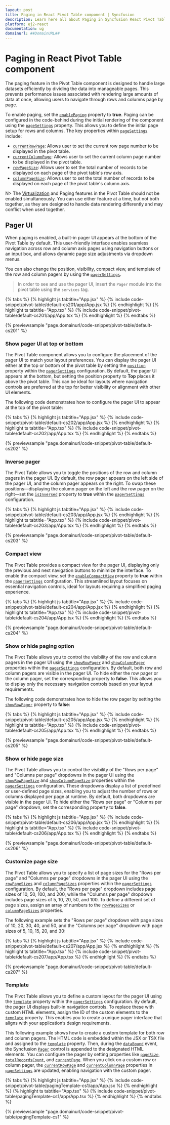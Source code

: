 ```yaml
---
layout: post
title: Paging in React Pivot Table component | Syncfusion
description: Learn here all about Paging in Syncfusion React Pivot Table component of Syncfusion Essential JS 2 and more.
platform: ej2-react
documentation: ug
domainurl: ##DomainURL##
---
```


# Paging in React Pivot Table component

The paging feature in the Pivot Table component is designed to handle large datasets efficiently by dividing the data into manageable pages. This prevents performance issues associated with rendering large amounts of data at once, allowing users to navigate through rows and columns page by page.

To enable paging, set the [`enablePaging`](https://ej2.syncfusion.com/react/documentation/api/pivotview/#enablepaging) property to **true**. Paging can be configured in the code-behind during the initial rendering of the component using the [`pageSettings`](https://ej2.syncfusion.com/react/documentation/api/pivotview/#pagesettings) property. This allows you to define the initial page setup for rows and columns. The key properties within [`pageSettings`](https://ej2.syncfusion.com/react/documentation/api/pivotview/#pagesettings) include:

* [`currentRowPage`](https://ej2.syncfusion.com/react/documentation/api/pivotview/pageSettings/#currentrowpage): Allows user to set the current row page number to be displayed in the pivot table.
* [`currentColumnPage`](https://ej2.syncfusion.com/react/documentation/api/pivotview/pageSettings/#currentcolumnpage): Allows user to set the current column page number to be displayed in the pivot table.
* [`rowPageSize`](https://ej2.syncfusion.com/react/documentation/api/pivotview/pageSettings/#rowpagesize): Allows user to set the total number of records to be displayed on each page of the pivot table's row axis.
* [`columnPageSize`](https://ej2.syncfusion.com/react/documentation/api/pivotview/pageSettings/#columnpagesize): Allows user to set the total number of records to be displayed on each page of the pivot table's column axis.

N> The [Virtualization](./virtual-scrolling) and Paging features in the Pivot Table should not be enabled simultaneously. You can use either feature at a time, but not both together, as they are designed to handle data rendering differently and may conflict when used together.

## Pager UI

When paging is enabled, a built-in pager UI appears at the bottom of the Pivot Table by default. This user-friendly interface enables seamless navigation across row and column axis pages using navigation buttons or an input box, and allows dynamic page size adjustments via dropdown menus.

You can also change the position, visibility, compact view, and template of the row and column pagers by using the [`pagerSettings`](https://ej2.syncfusion.com/react/documentation/api/pivotview/#pagersettings).

> In order to see and use the pager UI, insert the `Pager` module into the pivot table using the `services` tag.

{% tabs %}
{% highlight js tabtitle="App.jsx" %}
{% include code-snippet/pivot-table/default-cs201/app/App.jsx %}
{% endhighlight %}
{% highlight ts tabtitle="App.tsx" %}
{% include code-snippet/pivot-table/default-cs201/app/App.tsx %}
{% endhighlight %}
{% endtabs %}

{% previewsample "page.domainurl/code-snippet/pivot-table/default-cs201" %}

### Show pager UI at top or bottom

The Pivot Table component allows you to configure the placement of the pager UI to match your layout preferences. You can display the pager UI either at the top or bottom of the pivot table by setting the [`position`](https://ej2.syncfusion.com/react/documentation/api/pivotview/pagerSettings/#position) property within the [`pagerSettings`](https://ej2.syncfusion.com/react/documentation/api/pivotview/#pagersettings) configuration. By default, the pager UI appears at the bottom, but setting the position property to **Top** places it above the pivot table. This can be ideal for layouts where navigation controls are preferred at the top for better visibility or alignment with other UI elements.

The following code demonstrates how to configure the pager UI to appear at the top of the pivot table:

{% tabs %}
{% highlight js tabtitle="App.jsx" %}
{% include code-snippet/pivot-table/default-cs202/app/App.jsx %}
{% endhighlight %}
{% highlight ts tabtitle="App.tsx" %}
{% include code-snippet/pivot-table/default-cs202/app/App.tsx %}
{% endhighlight %}
{% endtabs %}

{% previewsample "page.domainurl/code-snippet/pivot-table/default-cs202" %}

### Inverse pager

The Pivot Table allows you to toggle the positions of the row and column pagers in the pager UI. By default, the row pager appears on the left side of the pager UI, and the column pager appears on the right. To swap these positions—displaying the column pager on the left and the row pager on the right—set the [`isInversed`](https://ej2.syncfusion.com/react/documentation/api/pivotview/pagerSettings/#isinversed) property to **true** within the [`pagerSettings`](https://ej2.syncfusion.com/react/documentation/api/pivotview/#pagersettings) configuration.

{% tabs %}
{% highlight js tabtitle="App.jsx" %}
{% include code-snippet/pivot-table/default-cs203/app/App.jsx %}
{% endhighlight %}
{% highlight ts tabtitle="App.tsx" %}
{% include code-snippet/pivot-table/default-cs203/app/App.tsx %}
{% endhighlight %}
{% endtabs %}

{% previewsample "page.domainurl/code-snippet/pivot-table/default-cs203" %}

### Compact view

The Pivot Table provides a compact view for the pager UI, displaying only the previous and next navigation buttons to minimize the interface. To enable the compact view, set the [`enableCompactView`](https://ej2.syncfusion.com/react/documentation/api/pivotview/pagerSettings/#enablecompactview) property to **true** within the [`pagerSettings`](https://ej2.syncfusion.com/react/documentation/api/pivotview/#pagersettings) configuration. This streamlined layout focuses on essential navigation controls, ideal for layouts requiring a simplified paging experience.

{% tabs %}
{% highlight js tabtitle="App.jsx" %}
{% include code-snippet/pivot-table/default-cs204/app/App.jsx %}
{% endhighlight %}
{% highlight ts tabtitle="App.tsx" %}
{% include code-snippet/pivot-table/default-cs204/app/App.tsx %}
{% endhighlight %}
{% endtabs %}

{% previewsample "page.domainurl/code-snippet/pivot-table/default-cs204" %}

### Show or hide paging option

The Pivot Table allows you to control the visibility of the row and column pagers in the pager UI using the [`showRowPager`](https://ej2.syncfusion.com/react/documentation/api/pivotview/pagerSettings/#showrowpager) and [`showColumnPager`](https://ej2.syncfusion.com/react/documentation/api/pivotview/pagerSettings/#showcolumnpager) properties within the [`pagerSettings`](https://ej2.syncfusion.com/react/documentation/api/pivotview/#pagersettings) configuration. By default, both row and column pagers are visible in the pager UI. To hide either the row pager or the column pager, set the corresponding property to **false**. This allows you to display only the necessary navigation controls based on your layout requirements.

The following code demonstrates how to hide the row pager by setting the [`showRowPager`](https://ej2.syncfusion.com/react/documentation/api/pivotview/pagerSettings/#showrowpager) property to **false**:

{% tabs %}
{% highlight js tabtitle="App.jsx" %}
{% include code-snippet/pivot-table/default-cs205/app/App.jsx %}
{% endhighlight %}
{% highlight ts tabtitle="App.tsx" %}
{% include code-snippet/pivot-table/default-cs205/app/App.tsx %}
{% endhighlight %}
{% endtabs %}

{% previewsample "page.domainurl/code-snippet/pivot-table/default-cs205" %}

### Show or hide page size

The Pivot Table allows you to control the visibility of the "Rows per page" and "Columns per page" dropdowns in the pager UI using the [`showRowPageSize`](https://ej2.syncfusion.com/react/documentation/api/pivotview/pagerSettings/#showrowpagesize) and [`showColumnPageSize`](https://ej2.syncfusion.com/react/documentation/api/pivotview/pagerSettings/#showcolumnpagesize) properties within the [`pagerSettings`](https://ej2.syncfusion.com/react/documentation/api/pivotview/#pagersettings) configuration. These dropdowns display a list of predefined or user-defined page sizes, enabling you to adjust the number of rows or columns displayed per page at runtime. By default, both dropdowns are visible in the pager UI. To hide either the "Rows per page" or "Columns per page" dropdown, set the corresponding property to **false**.

{% tabs %}
{% highlight js tabtitle="App.jsx" %}
{% include code-snippet/pivot-table/default-cs206/app/App.jsx %}
{% endhighlight %}
{% highlight ts tabtitle="App.tsx" %}
{% include code-snippet/pivot-table/default-cs206/app/App.tsx %}
{% endhighlight %}
{% endtabs %}

{% previewsample "page.domainurl/code-snippet/pivot-table/default-cs206" %}

### Customize page size

The Pivot Table allows you to specify a list of page sizes for the "Rows per page" and "Columns per page" dropdowns in the pager UI using the [`rowPageSizes`](https://ej2.syncfusion.com/react/documentation/api/pivotview/pagerSettings/#rowpagesizes) and [`columnPageSizes`](https://ej2.syncfusion.com/react/documentation/api/pivotview/pagerSettings/#columnpagesizes) properties within the [`pagerSettings`](https://ej2.syncfusion.com/react/documentation/api/pivotview/#pagersettings) configuration. By default, the "Rows per page" dropdown includes page sizes of 10, 50, 100, and 200, while the "Columns per page" dropdown includes page sizes of 5, 10, 20, 50, and 100. To define a different set of page sizes, assign an array of numbers to the [`rowPageSizes`](https://ej2.syncfusion.com/react/documentation/api/pivotview/pagerSettings/#rowpagesizes) or [`columnPageSizes`](https://ej2.syncfusion.com/react/documentation/api/pivotview/pagerSettings/#columnpagesizes) properties.

The following example sets the "Rows per page" dropdown with page sizes of 10, 20, 30, 40, and 50, and the "Columns per page" dropdown with page sizes of 5, 10, 15, 20, and 30:

{% tabs %}
{% highlight js tabtitle="App.jsx" %}
{% include code-snippet/pivot-table/default-cs207/app/App.jsx %}
{% endhighlight %}
{% highlight ts tabtitle="App.tsx" %}
{% include code-snippet/pivot-table/default-cs207/app/App.tsx %}
{% endhighlight %}
{% endtabs %}

{% previewsample "page.domainurl/code-snippet/pivot-table/default-cs207" %}

### Template

The Pivot Table allows you to define a custom layout for the pager UI using the [`template`](https://ej2.syncfusion.com/react/documentation/api/pivotview/pagerSettings/#template) property within the [`pagerSettings`](https://ej2.syncfusion.com/react/documentation/api/pivotview/#pagersettings) configuration. By default, the pager UI displays built-in navigation controls. To replace these with custom HTML elements, assign the ID of the custom elements to the [`template`](https://ej2.syncfusion.com/react/documentation/api/pivotview/pagerSettings/#template) property. This enables you to create a unique pager interface that aligns with your application’s design requirements.

This following example shows how to create a custom template for both row and column pagers. The HTML code is embedded within the JSX or TSX file and assigned to the [`template`](https://ej2.syncfusion.com/react/documentation/api/pivotview/pagerSettings/#template) property. Then, during the [`dataBound`](https://ej2.syncfusion.com/react/documentation/api/pivotview/#databound) event, the Syncfusion [`Pager`](https://ej2.syncfusion.com/react/documentation/pager/getting-started) control is appended to the designated HTML elements. You can configure the pager by setting properties like [`pageSize`](https://ej2.syncfusion.com/react/documentation/api/pager/#pagesize), [`totalRecordsCount`](https://ej2.syncfusion.com/react/documentation/api/pager/#totalrecordscount), and [`currentPage`](https://ej2.syncfusion.com/react/documentation/api/pager/#currentpage). When you click on a custom row or column pager, the [`currentRowPage`](https://ej2.syncfusion.com/react/documentation/api/pivotview/pageSettings/#currentrowpage) and [`currentColumnPage`](https://ej2.syncfusion.com/react/documentation/api/pivotview/pageSettings/#currentcolumnpage) properties in [`pageSettings`](https://ej2.syncfusion.com/react/documentation/api/pivotview/#pagesettings) are updated, enabling navigation with the custom pager.

{% tabs %}
{% highlight js tabtitle="App.jsx" %}
{% include code-snippet/pivot-table/pagingTemplate-cs1/app/App.jsx %}
{% endhighlight %}
{% highlight ts tabtitle="App.tsx" %}
{% include code-snippet/pivot-table/pagingTemplate-cs1/app/App.tsx %}
{% endhighlight %}
{% endtabs %}

{% previewsample "page.domainurl/code-snippet/pivot-table/pagingTemplate-cs1" %}